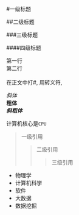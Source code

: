 #一级标题

##二级标题

###三级标题

####四级标题


第一行<br>第二行<br><br>
在正文中打\#, 用转义符\,<br>

*斜体*<br>
**粗体**<br>
***斜粗体***<br>

计算机核心是`CPU`<br>

>一级引用
>>二级引用
>>>三级引用

* 物理学
* 计算机科学
 * 软件
 * 大数据
  * 数据挖掘
